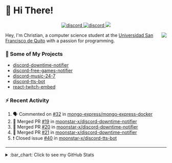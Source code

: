 # :wave: Hi There!

<p align="center">
  <a href="https://discord.gg/mhj3Zsv">
    <img alt="discord" src="https://img.shields.io/discord/730998659008823296.svg?label=&logo=discord&logoColor=ffffff&color=7389D8&labelColor=6A7EC2"/>
  </a>
  <a href="https://twitter.com/moonstar_x99">
    <img alt="discord" src="https://img.shields.io/twitter/follow/moonstar_x99?label=Follow%20Me%21&style=social"/>
  </a>
  <a href="https://badges.pufler.dev">
    <img src="https://badges.pufler.dev/visits/moonstar-x/moonstar-x?style=flat&logo=github">
  </a>
</p>

<img align="right" src="https://media.tenor.com/images/cb8fb20986aac7eef75c8ce6bc3997c0/tenor.gif" />

Hey, I'm Christian, a computer science student at the [Universidad San Francisco de Quito](http://www.usfq.edu.ec/Paginas/Inicio.aspx) with a passion for programming.

### :rocket: Some of My Projects

* [discord-downtime-notifier](https://github.com/moonstar-x/discord-downtime-notifier)
* [discord-free-games-notifier](https://github.com/moonstar-x/discord-free-games-notifier)
* [discord-music-24-7](https://github.com/moonstar-x/discord-music-24-7)
* [discord-tts-bot](https://github.com/moonstar-x/discord-tts-bot)
* [react-twitch-embed](https://github.com/moonstar-x/react-twitch-embed)

### :zap: Recent Activity

<!--START_SECTION:activity-->
1. 🗣 Commented on [#32](https://github.com/mongo-express/mongo-express-docker/issues/32) in [mongo-express/mongo-express-docker](https://github.com/mongo-express/mongo-express-docker)
2. 🎉 Merged PR [#19](https://github.com/moonstar-x/discord-downtime-notifier/pull/19) in [moonstar-x/discord-downtime-notifier](https://github.com/moonstar-x/discord-downtime-notifier)
3. 🎉 Merged PR [#20](https://github.com/moonstar-x/discord-downtime-notifier/pull/20) in [moonstar-x/discord-downtime-notifier](https://github.com/moonstar-x/discord-downtime-notifier)
4. 🎉 Merged PR [#21](https://github.com/moonstar-x/discord-downtime-notifier/pull/21) in [moonstar-x/discord-downtime-notifier](https://github.com/moonstar-x/discord-downtime-notifier)
5. ❗️ Closed issue [#40](https://github.com/moonstar-x/discord-tts-bot/issues/40) in [moonstar-x/discord-tts-bot](https://github.com/moonstar-x/discord-tts-bot)
<!--END_SECTION:activity-->

---

<details>
  <summary>
    :bar_chart: Click to see my GitHub Stats
  </summary>
  <p align="center">
    <br>
    <img alt="GitHub Stats" src="https://github-readme-stats.vercel.app/api?username=moonstar-x&count_private=true&show_icons=true&theme=dracula" />
    <br>
    <img alt="GitHub Top Languages" src="https://github-readme-stats.vercel.app/api/top-langs/?username=moonstar-x&layout=compact&theme=dracula" />
  </p>
</details>
